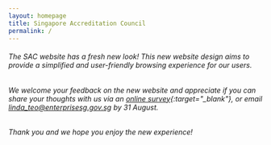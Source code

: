 ```yaml
---
layout: homepage
title: Singapore Accreditation Council
permalink: /
---
```

<!-- Type your notification here - the notification bar will not appear if this is empty. For other changes, refer to _data/homepage.yml to edit the homepage -->

###### The SAC website has a fresh new look! This new website design aims to provide a simplified and user-friendly browsing experience for our users.
 
###### We welcome your feedback on the new website and appreciate if you can share your thoughts with us via an [online survey](https://form.gov.sg/#!/5d5a64801d6c350019ea53ba){:target="\_blank"}, or email <linda_teo@enterprisesg.gov.sg> by 31 August. 
 
###### Thank you and we hope you enjoy the new experience!
